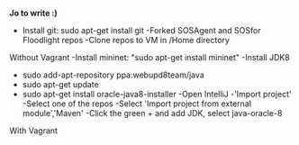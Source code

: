 **Jo to write :)** 
- Install git: sudo apt-get install git
-Forked SOSAgent and SOSfor Floodlight repos
-Clone repos to VM in /Home directory

Without Vagrant
-Install mininet: "sudo apt-get install mininet"
-Install JDK8
  - sudo add-apt-repository ppa:webupd8team/java
  - sudo apt-get update
  - sudo apt-get install oracle-java8-installer
-Open IntelliJ
-'Import project'
-Select one of the repos
-Select 'Import project from external module','Maven'
-Click the green + and add JDK, select java-oracle-8

With Vagrant
